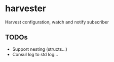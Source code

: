 # harvester
Harvest configuration, watch and notify subscriber

## TODOs

- Support nesting (structs...)
- Consul log to std log...